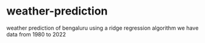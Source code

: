 # weather-prediction
weather prediction of bengaluru using a ridge regression algorithm
we have data from 1980 to 2022

